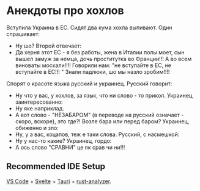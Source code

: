 # Анекдоты про хохлов

Вступила Украина в ЕС. Сидят два кума хохла выпивают.
Один спрашивает: 
- Ну шо?
Второй отвечает: 
- Да херня этот ЕС - я без работы, жена в Италии полы моет, сын вышел замуж за немца, дочь проститутка во Франции!!! А во всем виноваты москали!!!! Говорили нам: "не вступайте в ЕС, не вступайте в ЕС!!! " Знали падлюки, шо мы назло зробим!!!!

Спорят о красоте языка русский и украинец. Русский говорит:
- Ну что у вас, у хохлов, за язык, что ни слово - то прикол.
Украинец, заинтересованно:
- Ну яке наприклад.
- А вот слово - "НЕЗАБАРОМ" (в переводе на русский означает -
скоро, вскоре), это где?! Возле бара или перед баром?
Украинец, обиженно и зло:
- Ну, у а вас, коцапов, теж е таки слова.
Русский, с насмешкой:
- Ну у нас-то какие?
Украинец, гордо:
- А ось слово "СРАВНИ" це як срав чи ни!!!

## Recommended IDE Setup

[VS Code](https://code.visualstudio.com/) + [Svelte](https://marketplace.visualstudio.com/items?itemName=svelte.svelte-vscode) + [Tauri](https://marketplace.visualstudio.com/items?itemName=tauri-apps.tauri-vscode) + [rust-analyzer](https://marketplace.visualstudio.com/items?itemName=rust-lang.rust-analyzer).

